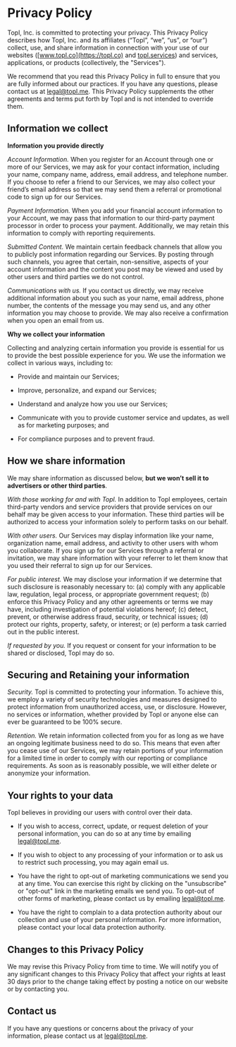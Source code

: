 # Privacy Policy

Topl, Inc. is committed to protecting your privacy. This Privacy Policy describes how Topl, Inc. and its affiliates (“Topl”, “we”, “us”, or “our”) collect, use, and share information in connection with your use of our websites ([www.topl.co](https://topl.co) and [topl.services](https://topl.services)) and services, applications, or products (collectively, the "Services").

We recommend that you read this Privacy Policy in full to ensure that you are fully informed about our practices. If you have any questions, please contact us at legal@topl.me. This Privacy Policy supplements the other agreements and terms put forth by Topl and is not intended to override them.

## Information we collect

**Information you provide directly**

*Account Information.* When you register for an Account through one or more of our Services, we may ask for your contact information, including your name, company name, address, email address, and telephone number. If you choose to refer a friend to our Services, we may also collect your friend’s email address so that we may send them a referral or promotional code to sign up for our Services.

*Payment Information.* When you add your financial account information to your Account, we may pass that information to our third-party payment processor in order to process your payment. Additionally, we may retain this information to comply with reporting requirements.

*Submitted Content.* We maintain certain feedback channels that allow you to publicly post information regarding our Services. By posting through such channels, you agree that certain, non-sensitive, aspects of your account information and the content you post may be viewed and used by other users and third parties we do not control.

*Communications with us.* If you contact us directly, we may receive additional information about you such as your name, email address, phone number, the contents of the message  you may send us, and any other information you may choose to provide. We may also receive a confirmation when you open an email from us.

**Why we collect your information**

Collecting and analyzing certain information you provide is essential for us to provide the best possible experience for you. We use the information we collect in various ways, including to:

* Provide and maintain our Services;

* Improve, personalize, and expand our Services;

* Understand and analyze how you use our Services;

* Communicate with you to provide customer service and updates, as well as for marketing purposes; and

* For compliance purposes and to prevent fraud.

## How we share information

We may share information as discussed below, **but we won’t sell it to advertisers or other third parties**.

*With those working for and with Topl.* In addition to Topl employees, certain third-party vendors and service providers that provide services on our behalf may be given access to your information. These third parties will be authorized to access your information solely to perform tasks on our behalf.

*With other users.* Our Services may display information like your name, organization name, email address, and activity to other users with whom you collaborate. If you sign up for our Services through a referral or invitation, we may share information with your referrer to let them know that you used their referral to sign up for our Services.

*For public interest.* We may disclose your information if we determine that such disclosure is reasonably necessary to: (a) comply with any applicable law, regulation, legal process, or appropriate government request; (b) enforce this Privacy Policy and any other agreements or terms we may have, including investigation of potential violations hereof; (c) detect, prevent, or otherwise address fraud, security, or technical issues; (d) protect our rights, property, safety, or interest; or (e) perform a task carried out in the public interest.

*If requested by you.* If you request or consent for your information to be shared or disclosed, Topl may do so. 

## Securing and Retaining your information

*Security.* Topl is committed to protecting your information. To achieve this, we employ a variety of security technologies and measures designed to protect information from unauthorized access, use, or disclosure. However, no services or information, whether provided by Topl or anyone else can ever be guaranteed to be 100% secure.

 *Retention.* We retain information collected from you for as long as we have an ongoing legitimate business need to do so. This means that even after you cease use of our Services, we may retain portions of your information for a limited time in order to comply with our reporting or compliance requirements. As soon as is reasonably possible, we will either delete or anonymize your information.

 ## Your rights to your data

Topl believes in providing our users with control over their data.

* If you wish to access, correct, update, or request deletion of your personal information, you can do so at any time by emailing legal@topl.me.

* If you wish to object to any processing of your information or to ask us to restrict such processing, you may again email us.

* You have the right to opt-out of marketing communications we send you at any time. You can exercise this right by clicking on the "unsubscribe" or "opt-out" link in the marketing emails we send you. To opt-out of other forms of marketing, please contact us by emailing legal@topl.me.

* You have the right to complain to a data protection authority about our collection and use of your personal information. For more information, please contact your local data protection authority.

## Changes to this Privacy Policy

We may revise this Privacy Policy from time to time. We will notify you of any significant changes to this Privacy Policy that affect your rights at least 30 days prior to the change taking effect by posting a notice on our website or by contacting you.

## Contact us

If you have any questions or concerns about the privacy of your information, please contact us at legal@topl.me.